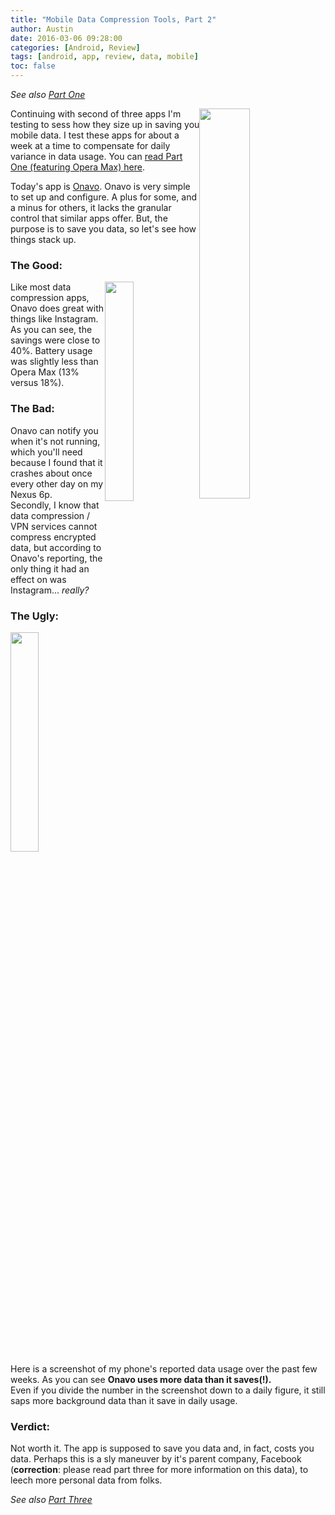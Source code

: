 ```yaml
---
title: "Mobile Data Compression Tools, Part 2"
author: Austin
date: 2016-03-06 09:28:00
categories: [Android, Review]
tags: [android, app, review, data, mobile]
toc: false
---
```


*See also [Part One](https://gtbjj.github.io/android/2016/03/03/Mobile-Data-Compression-pt1.html)*

<img style="float: right; height: auto; width: 40%" src="https://lh3.ggpht.com/XkKFmevjtyDntd5e0XeSssV1fukxNFuMvXRpMdXGZ56Ev5WPpggPrPFEi_2AUXFMbd4=w300-rw">

Continuing with second of three apps I'm testing to sess how they size up in saving you mobile data.   I test these apps for about a week at a 
time to compensate for daily variance in data usage.  You can [read Part One (featuring Opera Max) 
here](https://gtbjj.github.io/android/2016/03/03/Mobil-Data-Compression-pt1.html).  

Today's app is [Onavo](https://play.google.com/store/apps/details?id=com.onavo.android.onavoics).  Onavo is very simple to set up and 
configure.  A plus for some, and a minus for others, it lacks the granular control that similar apps offer.  But, the purpose is to save you 
data, so let's see how things stack up.

### The Good:

<img style="float: right; height: auto; width: 30%" src="http://drive.google.com/uc?export=view&id=0B2RH_BSaD6YPNGVQcmh3bWh5eDA">

Like most data compression apps, Onavo does great with things like Instagram.  As you can see, the savings were close to 40%.  Battery usage 
was slightly less than Opera Max (13% versus 18%).

### The Bad:

Onavo can notify you when it's not running, which you'll need because I found that it crashes about once every other day on my Nexus 6p.  
Secondly, I know that data compression / VPN services cannot compress encrypted data, but according to Onavo's reporting, the only thing it had 
an effect on was Instagram... *really?*

### The Ugly:

<img style="float: right; height: auto; width: 30%" src="http://drive.google.com/uc?export=view&id=0B2RH_BSaD6YPYXJBdkF2UmZNTGc">

Here is a screenshot of my  phone's reported data usage over the past few weeks.  As you can see **Onavo uses more data than it saves(!).**  
Even if you divide the number in the screenshot down to a daily figure, it still saps more background data than it save in daily usage.

### Verdict:

Not worth it.  The app is supposed to save you data and, in fact, costs you data.  Perhaps this is a sly maneuver by it's parent company, 
Facebook (**correction**: please read part three for more information on this data), to leech more personal data from folks.

*See also [Part Three](https://gtbjj.github.io/2016/03/16/1302-Mobile-Data-Compression-pt3.html)*
